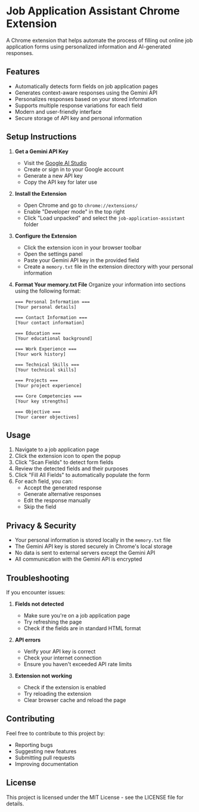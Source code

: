 # Job Application Assistant Chrome Extension

A Chrome extension that helps automate the process of filling out online job application forms using personalized information and AI-generated responses.

## Features

- Automatically detects form fields on job application pages
- Generates context-aware responses using the Gemini API
- Personalizes responses based on your stored information
- Supports multiple response variations for each field
- Modern and user-friendly interface
- Secure storage of API key and personal information

## Setup Instructions

1. **Get a Gemini API Key**
   - Visit the [Google AI Studio](https://makersuite.google.com/app/apikey)
   - Create or sign in to your Google account
   - Generate a new API key
   - Copy the API key for later use

2. **Install the Extension**
   - Open Chrome and go to `chrome://extensions/`
   - Enable "Developer mode" in the top right
   - Click "Load unpacked" and select the `job-application-assistant` folder

3. **Configure the Extension**
   - Click the extension icon in your browser toolbar
   - Open the settings panel
   - Paste your Gemini API key in the provided field
   - Create a `memory.txt` file in the extension directory with your personal information

4. **Format Your memory.txt File**
   Organize your information into sections using the following format:

   ```
   === Personal Information ===
   [Your personal details]

   === Contact Information ===
   [Your contact information]

   === Education ===
   [Your educational background]

   === Work Experience ===
   [Your work history]

   === Technical Skills ===
   [Your technical skills]

   === Projects ===
   [Your project experience]

   === Core Competencies ===
   [Your key strengths]

   === Objective ===
   [Your career objectives]
   ```

## Usage

1. Navigate to a job application page
2. Click the extension icon to open the popup
3. Click "Scan Fields" to detect form fields
4. Review the detected fields and their purposes
5. Click "Fill All Fields" to automatically populate the form
6. For each field, you can:
   - Accept the generated response
   - Generate alternative responses
   - Edit the response manually
   - Skip the field

## Privacy & Security

- Your personal information is stored locally in the `memory.txt` file
- The Gemini API key is stored securely in Chrome's local storage
- No data is sent to external servers except the Gemini API
- All communication with the Gemini API is encrypted

## Troubleshooting

If you encounter issues:

1. **Fields not detected**
   - Make sure you're on a job application page
   - Try refreshing the page
   - Check if the fields are in standard HTML format

2. **API errors**
   - Verify your API key is correct
   - Check your internet connection
   - Ensure you haven't exceeded API rate limits

3. **Extension not working**
   - Check if the extension is enabled
   - Try reloading the extension
   - Clear browser cache and reload the page

## Contributing

Feel free to contribute to this project by:
- Reporting bugs
- Suggesting new features
- Submitting pull requests
- Improving documentation

## License

This project is licensed under the MIT License - see the LICENSE file for details. 